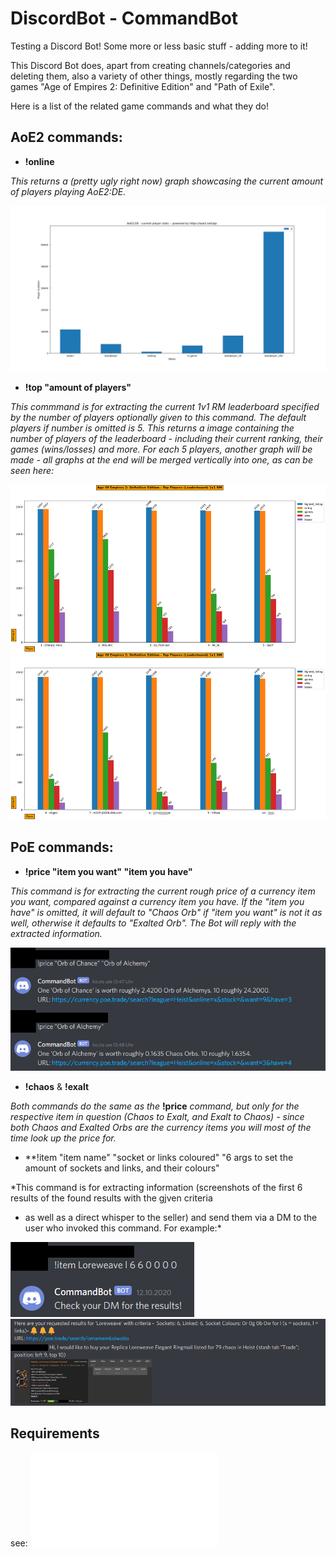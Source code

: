 # DiscordBot - CommandBot
Testing a Discord Bot! Some more or less basic stuff - adding more to it!

This Discord Bot does, apart from creating channels/categories and deleting them, also a variety of other things, mostly regarding the two games "Age of Empires 2: Definitive Edition" and "Path of Exile".

Here is a list of the related game commands and what they do!

## AoE2 commands:

- **!online**

*This returns a (pretty ugly right now) graph showcasing the current amount of players playing AoE2:DE.*

<img src="/resources/images/ao2_stats.png" alt="AoE2:DE stats"/>


- **!top "amount of players"**

*This commmand is for extracting the current 1v1 RM leaderboard specified by the number of players optionally given to this command.
The default players if number is omitted is 5.
This returns a image containing the number of players of the leaderboard - including their current ranking, their games (wins/losses) and more.
For each 5 players, another graph will be made - all graphs at the end will be merged vertically into one, as can be seen here:*

<img src="/resources/images/top_10_players.png" alt="AoE2:DE 1v1 RM leaderboard - Top 10"/>


## PoE commands:

- **!price "item you want" "item you have"**

*This command is for extracting the current rough price of a currency item you want, compared against a currency item you have.
If the "item you have" is omitted, it will default to "Chaos Orb" if "item you want" is not it as well, otherwise it defaults to "Exalted Orb".
The Bot will reply with the extracted information.*

<img src="/resources/images/price_command_discord.png" alt="Currency Price"/>


- **!chaos** & **!exalt**

*Both commands do the same as the* **!price** *command, but only for the respective item in question (Chaos to Exalt, and Exalt to Chaos) - since both Chaos and Exalted Orbs are the currency items you will most of the time look up the price for.*


- **!item "item name" "socket or links coloured" "6 args to set the amount of sockets and links, and their colours"

*This command is for extracting information (screenshots of the first 6 results of the found results with the gjven criteria 
- as well as a direct whisper to the seller) 
and send them via a DM to the user who invoked this command.
For example:*

<img src="/resources/images/item_command_discord.png" alt="Item information and price"/>
<img src="/resources/images/item_command_dm_discord.png" alt="Item information and price"/>


## Requirements

see: ![requirements.txt](requirements.txt)
